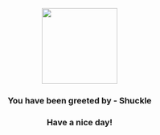 <p align="center">
            <img src="https://raw.githubusercontent.com/PokeAPI/sprites/master/sprites/pokemon/213.png" width="150" height="150">
          </p>
          <h3 align="center">You have been greeted by - <b>Shuckle</b></h3>
          <h3 align="center">Have a nice day!</h3>
        
